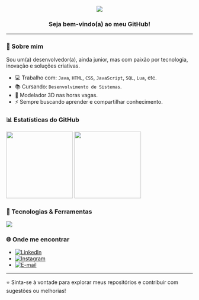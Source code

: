 <p align="center">
  <img src="https://capsule-render.vercel.app/api?type=venom&height=150&color=gradient&text=Julio%20Henrique%20Busarello&fontAlign=50&animation=fadeIn&textBg=false&fontSize=40&desc=Desenvolvedor%20Junior&descAlign=50&descAlignY=68&fontColor=F1F1F1"/>
</p>

<h3 align="center">Seja bem-vindo(a) ao meu GitHub!</h3>
<hr>
  
### 🚀 Sobre mim
Sou um(a) desenvolvedor(a), ainda junior, mas com paixão por tecnologia, inovação e soluções criativas.  

- 💻 Trabalho com: `Java`, `HTML`, `CSS`, `JavaScript`, `SQL`, `Lua`, etc.
- 📚 Cursando: `Desenvolvimento de Sistemas`.
- 🚗 Modelador 3D nas horas vagas.
- ⚡ Sempre buscando aprender e compartilhar conhecimento.

### 📊 Estatísticas do GitHub
<p align="left">
  <img height="180em" src="https://github-readme-stats.vercel.app/api?username=JulioBusarello&show_icons=true&theme=radical&include_all_commits=true&count_private=false&hide_border=false"/>
  <img height="180em" src="https://github-readme-stats.vercel.app/api/top-langs/?username=JulioBusarello&layout=compact&langs_count=6&theme=radical&hide_border=false"/>
</p>



### 🧰 Tecnologias & Ferramentas
<p>
  <img src="https://skillicons.dev/icons?i=java,mysql,html,css,spring,lua" />
</p>

### 🌐 Onde me encontrar
- [![LinkedIn](https://img.shields.io/badge/LinkedIn-blue?style=flat)](https://www.linkedin.com/in/j%C3%BAlio-henrique-busarello-614259212/)
- [![Instagram](https://img.shields.io/badge/Instagram-E4405F?style=flat)](https://www.instagram.com/julio_busarello/)
- [![E-mail](https://img.shields.io/badge/Email-D44638?style=flat)](mailto:juliohenri.busarello@gmail.com)

---

⭐️ Sinta-se à vontade para explorar meus repositórios e contribuir com sugestões ou melhorias!
